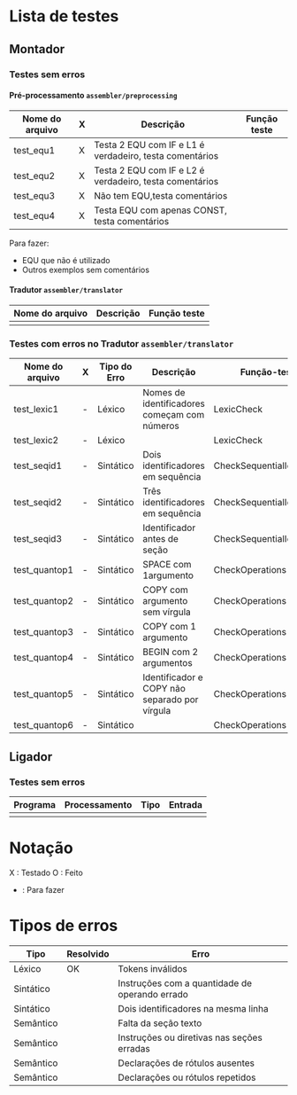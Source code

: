 # Lista de testes

## Montador 

### Testes sem erros

#### Pré-processamento ```assembler/preprocessing```
| Nome do arquivo   | X | Descrição | Função teste |
|-------------------|---|-----------|--------------|
| test_equ1         | X | Testa 2 EQU com IF e L1 é verdadeiro, testa comentários ||
| test_equ2         | X | Testa 2 EQU com IF e L2 é verdadeiro, testa comentários ||
| test_equ3         | X | Não tem EQU,testa comentários ||
| test_equ4         | X | Testa EQU com apenas CONST, testa comentários ||

Para fazer:
* EQU que não é utilizado
* Outros exemplos sem comentários

#### Tradutor ```assembler/translator```
| Nome do arquivo   | Descrição | Função teste |
|-------------------|-----------|--------------|
| | |

### Testes com erros no Tradutor ```assembler/translator```

| Nome do arquivo   | X | Tipo do Erro  | Descrição | Função-teste |
|-------------------|---|---------------|-----------|--------------|
| test_lexic1       | - | Léxico        | Nomes de identificadores começam com números | LexicCheck |
| test_lexic2       | - | Léxico        |  | LexicCheck |
| test_seqid1       | - | Sintático     | Dois identificadores em sequência | CheckSequentialIdentifiers |
| test_seqid2       | - | Sintático     | Três identificadores em sequência | CheckSequentialIdentifiers |
| test_seqid3       | - | Sintático     | Identificador antes de seção | CheckSequentialIdentifiers |
| test_quantop1     | - | Sintático     | SPACE com 1argumento | CheckOperations |
| test_quantop2     | - | Sintático     | COPY com argumento sem vírgula | CheckOperations |
| test_quantop3     | - | Sintático     | COPY com 1 argumento | CheckOperations |
| test_quantop4     | - | Sintático     | BEGIN com 2 argumentos| CheckOperations |
| test_quantop5     | - | Sintático     | Identificador e COPY não separado por vírgula | CheckOperations |
| test_quantop6     | - | Sintático     | | CheckOperations |


## Ligador

### Testes sem erros

| Programa | Processamento | Tipo | Entrada |
|-|-|-|-|
| | | | |

# Notação

X : Testado
O : Feito
- : Para fazer

# Tipos de erros

| Tipo      | Resolvido | Erro  |
|-----------|-----------|-------|
| Léxico    | OK | Tokens inválidos |
| Sintático | | Instruções com a quantidade de operando errado |
| Sintático | | Dois identificadores na mesma linha |
| Semântico | | Falta da seção texto |
| Semântico | | Instruções ou diretivas nas seções erradas |
| Semântico | | Declarações de rótulos ausentes |
| Semântico | | Declarações ou rótulos repetidos |